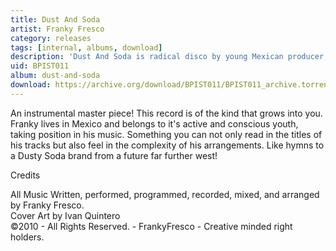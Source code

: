 ```yaml
---
title: Dust And Soda
artist: Franky Fresco
category: releases
tags: [internal, albums, download]
description: 'Dust And Soda is radical disco by young Mexican producer, Franky Fresco.'
uid: BPIST011
album: dust-and-soda
download: https://archive.org/download/BPIST011/BPIST011_archive.torrent
---
```

An instrumental master piece! This record is of the kind that grows into you. Franky lives in Mexico and belongs to it's active and conscious youth, taking position in his music. Something you can not only read in the titles of his tracks but also feel in the complexity of his arrangements. Like hymns to a Dusty Soda brand from a future far further west!

<p>Credits</p>
<p>All Music Written, performed, programmed, recorded, mixed, and arranged by Franky Fresco.<br />
Cover Art by Ivan Quintero<br />
©2010 - All Rights Reserved. - FrankyFresco - Creative minded right holders.</p>